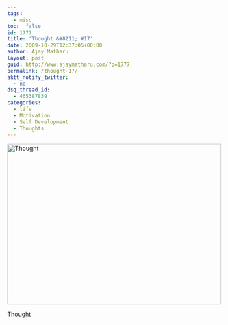 ```yaml
---
tags: 
  - misc
toc:  false
id: 1777
title: 'Thought &#8211; #17'
date: 2009-10-29T12:37:05+00:00
author: Ajay Matharu
layout: post
guid: http://www.ajaymatharu.com/?p=1777
permalink: /thought-17/
aktt_notify_twitter:
  - no
dsq_thread_id:
  - 465387839
categories:
  - life
  - Motivation
  - Self Development
  - Thoughts
---
```

<div style="width: 510px" class="wp-caption aligncenter">
  <img alt="Thought" src="http://ajaymatharu.wordpress.com/files/2009/10/cool.jpg" title="Cool" width="500" height="375" />
  
  <p class="wp-caption-text">
    Thought
  </p>
</div>

